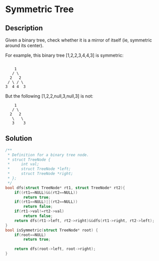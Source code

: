 # Symmetric Tree
## Description
Given a binary tree, check whether it is a mirror of itself (ie, symmetric around its center).

For example, this binary tree [1,2,2,3,4,4,3] is symmetric:
```

    1
   / \
  2   2
 / \ / \
3  4 4  3
```
But the following [1,2,2,null,3,null,3] is not:
```
    1
   / \
  2   2
   \   \
   3    3
```
## Solution
```c
/**
 * Definition for a binary tree node.
 * struct TreeNode {
 *     int val;
 *     struct TreeNode *left;
 *     struct TreeNode *right;
 * };
 */
bool dfs(struct TreeNode* rt1, struct TreeNode* rt2){
    if((rt1==NULL)&&(rt2==NULL))
        return true;
    if((rt1==NULL)||(rt2==NULL))
        return false;
    if(rt1->val!=rt2->val)
        return false;
    return dfs(rt1->left, rt2->right)&&dfs(rt1->right, rt2->left);
}
bool isSymmetric(struct TreeNode* root) {
    if(root==NULL)
        return true;
    
    return dfs(root->left, root->right);
}
```